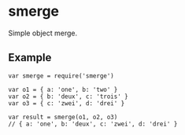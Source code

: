 # smerge

Simple object merge.

## Example

    var smerge = require('smerge')

    var o1 = { a: 'one', b: 'two' }
    var o2 = { b: 'deux', c: 'trois' }
    var o3 = { c: 'zwei', d: 'drei' }

    var result = smerge(o1, o2, o3)
    // { a: 'one', b: 'deux', c: 'zwei', d: 'drei' }

